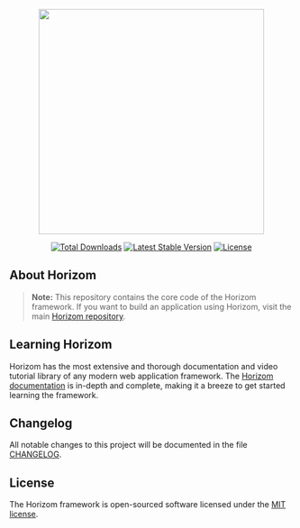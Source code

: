 <p align="center"><img src="https://horizom.github.io/img/horizom-logo-color.svg" width="400"></p>

<p align="center">
<a href="https://packagist.org/packages/horizom/horizom"><img src="https://poser.pugx.org/horizom/horizom/d/total.svg" alt="Total Downloads"></a>
<a href="https://packagist.org/packages/horizom/horizom"><img src="https://poser.pugx.org/horizom/horizom/v/stable.svg" alt="Latest Stable Version"></a>
<a href="https://packagist.org/packages/horizom/horizom"><img src="https://poser.pugx.org/horizom/horizom/license.svg" alt="License"></a>
</p>

## About Horizom

> **Note:** This repository contains the core code of the Horizom framework. If you want to build an application using Horizom, visit the main [Horizom repository](https://github.com/horizom/app).

## Learning Horizom

Horizom has the most extensive and thorough documentation and video tutorial library of any modern web application framework. The [Horizom documentation](https://horizom.github.io) is in-depth and complete, making it a breeze to get started learning the framework.

## Changelog

All notable changes to this project will be documented in the file [CHANGELOG](CHANGELOG.md).

## License

The Horizom framework is open-sourced software licensed under the [MIT license](LICENSE.md).
